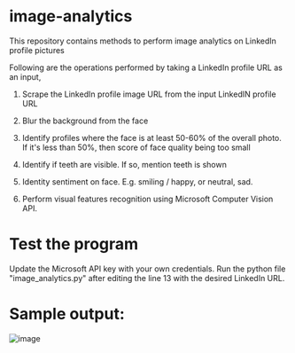 # image-analytics

This repository contains methods to perform image analytics on LinkedIn profile pictures

Following are the operations performed by taking a LinkedIn profile URL as an input,

1. Scrape the LinkedIn profile image URL from the input LinkedIN profile URL

2. Blur the background from the face  

3. Identify profiles where the face is at least 50-60% of the overall photo. If it's less than 50%, then score of face quality being too small  

4. Identify if teeth are visible. If so, mention teeth is shown  

5. Identity sentiment on face. E.g. smiling / happy, or neutral, sad.

6. Perform visual features recognition using Microsoft Computer Vision API.

# Test the program
Update the Microsoft API key with your own credentials. Run the python file "image_analytics.py" after editing the line 13 with the desired LinkedIn URL.


# Sample output:

![image](https://user-images.githubusercontent.com/47710229/87223338-6e9a5780-c3bf-11ea-947b-f5a8ee00e6ea.png)

